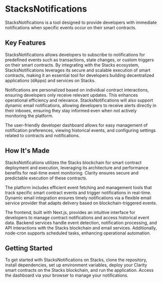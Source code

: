 # StacksNotifications
StacksNotifications is a tool designed to provide developers with immediate notifications when specific events occur on their smart contracts. 

## Key Features
StacksNotifications allows developers to subscribe to notifications for predefined events such as transactions, state changes, or custom triggers on their smart contracts. By integrating with the Stacks ecosystem, StacksNotifications leverages its secure and scalable execution of smart contracts, making it an essential tool for developers building decentralized applications (dApps) and services on Stacks.

Notifications are personalized based on individual contract interactions, ensuring developers only receive relevant updates. This enhances operational efficiency and relevance. StacksNotifications will also support dynamic email notifications, allowing developers to receive alerts directly in their inboxes, ensuring they stay informed even when not actively monitoring the platform.

The user-friendly developer dashboard allows for easy management of notification preferences, viewing historical events, and configuring settings related to contracts and notifications.

## How It's Made
StacksNotifications utilizes the Stacks blockchain for smart contract deployment and execution, leveraging its architecture and performance benefits for real-time event monitoring. Clarity ensures secure and predictable execution of these contracts.

The platform includes efficient event fetching and management tools that track specific smart contract events and trigger notifications in real-time. Dynamic email integration ensures timely notifications via a flexible email service provider that adapts delivery based on blockchain-triggered events.

The frontend, built with Next.js, provides an intuitive interface for developers to manage contract notifications and access historical event data. Backend services handle event detection, notification processing, and API interactions with the Stacks blockchain and email services. Additionally, node-cron supports scheduled tasks, enhancing operational automation.

## Getting Started
To get started with StacksNotifications on Stacks, clone the repository, install dependencies, set up environment variables, deploy your Clarity smart contracts on the Stacks blockchain, and run the application. Access the dashboard via your browser to manage your notifications.
